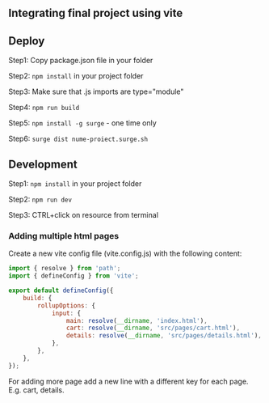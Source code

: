 ## Integrating final project using vite

## Deploy

Step1: Copy package.json file in your <final-project> folder

Step2: `npm install` in your project folder

Step3: Make sure that .js imports are type="module"

Step4: `npm run build`

Step5: `npm install -g surge` - one time only

Step6: `surge dist nume-proiect.surge.sh`

## Development

Step1: `npm install` in your project folder

Step2: `npm run dev`

Step3: CTRL+click on resource from terminal

### Adding multiple html pages

Create a new vite config file (vite.config.js) with the following content:

```javascript
import { resolve } from 'path';
import { defineConfig } from 'vite';

export default defineConfig({
	build: {
		rollupOptions: {
			input: {
				main: resolve(__dirname, 'index.html'),
				cart: resolve(__dirname, 'src/pages/cart.html'),
				details: resolve(__dirname, 'src/pages/details.html'),
			},
		},
	},
});
```

For adding more page add a new line with a different key for each page. E.g. cart, details.
